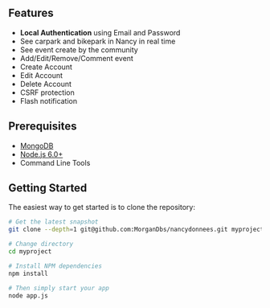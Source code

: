 Features
--------

- **Local Authentication** using Email and Password
- See carpark and bikepark in Nancy in real time
- See event create by the community
- Add/Edit/Remove/Comment event
- Create Account
- Edit Account
- Delete Account
- CSRF protection
- Flash notification

Prerequisites
-------------

- [MongoDB](https://www.mongodb.org/downloads)
- [Node.js 6.0+](http://nodejs.org)
- Command Line Tools

Getting Started
---------------

The easiest way to get started is to clone the repository:

```bash
# Get the latest snapshot
git clone --depth=1 git@github.com:MorganDbs/nancydonnees.git myproject

# Change directory
cd myproject

# Install NPM dependencies
npm install

# Then simply start your app
node app.js
```
